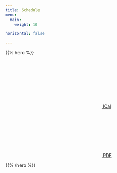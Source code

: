 ```yaml
---
title: Schedule
menu:
  main:
    weight: 10

horizontal: false

---
```


{{% hero %}}

<a class="btn primary btn-lg" href="/schedule/schedule.ics">
    <svg class="icon icon-calendar"><use xlink:href="#calendar"></use></svg> ICal
</a>

<a class="btn primary btn-lg" href="https://firebasestorage.googleapis.com/v0/b/devfesttoulouse-1f1dc.appspot.com/o/schedule-en.pdf?alt=media&token=8fb69f11-a107-4b00-ae82-988646022cf6">
    <svg class="icon icon-pdf"><use xlink:href="#pdf"></use></svg> PDF
</a>

<!-- TODO: filter and search -->
{{% /hero %}}

